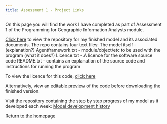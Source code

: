 ```yaml
---
title: Assessment 1 - Project Links
---
```



On this page you will find the work I have completed as part of Assessment 1 of the Programming for Geographic Information Analysts module. 

[Click here](https://github.com/davidosh96/Assessment_1) to view the repository for my finished model and its associated documents.
The repo contains four text files:
The model itself - (explanation?)
Agentframework.txt - module/object/etc to be used with the program (what it does?)
Licence.txt - A licence for the software source code
README.txt - contains an explanation of the source code and instructions for running the program 


To view the licence for this code, [click here]()




Alternatively, view an [editable preview](https://davidosh96.github.io/modelpreview.html) of the code before downloading the finished version.


Visit the repository containing the step by step progress of my model as it developed each week:
[Model development history](https://github.com/davidosh96/Assessment_1)


[Return to the homepage](https://davidosh96.github.io/index.html)

